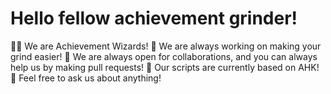 # Hello fellow achievement grinder!
🧙‍♂️ We are Achievement Wizards!
🔭 We are always working on making your grind easier!
👯 We are always open for collaborations, and you can always help us by making pull requests!
🌱 Our scripts are currently based on AHK!
💬 Feel free to ask us about anything!
